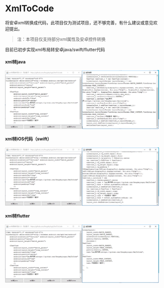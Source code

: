 # XmlToCode

将安卓xml转换成代码，此项目仅为测试项目，还不够完善，有什么建议或意见欢迎提出。

> 注：本项目仅支持部分xml属性及安卓控件转换

目前已初步实现xml布局转安卓java/swift/flutter代码



#### xml转java

![xml转java](screen/screen_xmltocode_java.png)



#### xml转iOS代码（swift）

![screen_xmltocode_swift](screen/screen_xmltocode_swift.png)



#### xml转flutter

![screen_xmltocode_flutter](screen/screen_xmltocode_flutter.png)